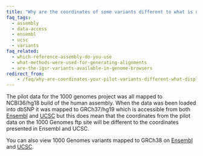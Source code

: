 ```yaml
---
title: "Why are the coordinates of some variants different to what is displayed in other databases?"
faq_tags:
  - assembly
  - data-access
  - ensembl
  - ucsc
  - variants
faq_related:
  - which-reference-assembly-do-you-use
  - what-methods-were-used-for-generating-alignments
  - are-the-igsr-variants-available-in-genome-browsers
redirect_from:
    - /faq/why-are-coordinates-your-pilot-variants-different-what-displayed-ensembl-or-ucsc/
---
```


The pilot data for the 1000 genomes project was all mapped to NCBI36/hg18 build of the human assembly. When the data was been loaded into dbSNP it was mapped to GRCh37/hg19 which is accessible from both [Ensembl](http://grch37.ensembl.org/index.html) and [UCSC](http://genome.ucsc.edu/cgi-bin/hgTracks?db=hg19) but this does mean that the coordinates from the pilot data on the 1000 Genomes ftp site will be different to the coordinates presented in Ensembl and UCSC.

You can also view 1000 Genomes variants mapped to GRCh38 on [Ensembl](http://www.ensembl.org/index.html) and [UCSC](http://genome.ucsc.edu/cgi-bin/hgTracks?db=hg38).
